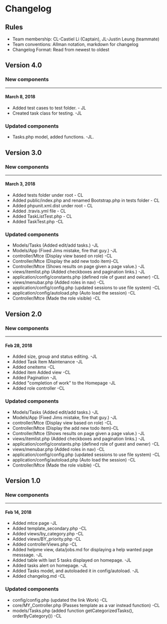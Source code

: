 # Changelog

## Rules

* Team membership:  CL-Castiel Li (Captain), JL-Justin Leung (teammate)
* Team conventions: Allman notation, markdown for changelog  
* Changelog Format: Read from newest to oldest

## Version 4.0

### New components
-------------------------------------------------------------------------------------------------
#### March 8, 2018
* Added test cases to test folder. - JL
* Created task class for testing. -JL

### Updated components
* Tasks.php model, added functions. -JL.

## Version 3.0

### New components
-------------------------------------------------------------------------------------------------
#### March 3, 2018
* Added tests folder under root - CL
* Added public/index.php and renamed Bootstrap.php in tests folder - CL
* Added phpunit.xml.dist under root - CL
* Added .travis.yml file - CL
* Added TaskListTest.php - CL
* Added TaskTest.php -CL

### Updated components
* Models/Tasks (Added edit/add tasks.) -JL
* Models/App (Fixed Jims mistake, fire that guy.) -JL
* controller/Mtce (Display view based on role) -CL
* Controller/Mtce (Display the add new todo item)-CL
* Controller/Mtce (Shows results on page given a page value.) -JL
* views/itemlist.php (Added checkboxes and pagination links.) -JL
* application/config/constants.php (defined role of guest and owner) -CL
* views/menubar.php (Added roles in nav) -CL
* application/config/config.php (updated sessions to use file system) -CL
* application/config/autoload.php (Auto load the session) -CL
* Controller/Mtce (Made the role visible) -CL


## Version 2.0

### New components
-------------------------------------------------------------------------------------------------
#### Feb 28, 2018
* Added size, group and status editing. -JL
* Added Task Item Maintenance -JL
* Added oneitemx -CL
* Added item Added view -CL
* Added Pagination -JL
* Added "completion of work" to the Homepage -JL
* Added role controller -CL

### Updated components
* Models/Tasks (Added edit/add tasks.) -JL
* Models/App (Fixed Jims mistake, fire that guy.) -JL
* controller/Mtce (Display view based on role) -CL
* Controller/Mtce (Display the add new todo item)-CL
* Controller/Mtce (Shows results on page given a page value.) -JL
* views/itemlist.php (Added checkboxes and pagination links.) -JL
* application/config/constants.php (defined role of guest and owner) -CL
* views/menubar.php (Added roles in nav) -CL
* application/config/config.php (updated sessions to use file system) -CL
* application/config/autoload.php (Auto load the session) -CL
* Controller/Mtce (Made the role visible) -CL

## Version 1.0

### New components
-------------------------------------------------------------------------------------------------
#### Feb 14, 2018
* Added mtce page -JL
* Added template_secondary.php -CL
* Added views/by_category.php -CL
* Added views/BY_priority.php -CL
* Added controllerViews.php -CL
* Added helpme view, data/jobs.md for displaying a help wanted page messsage. -JL
* Added table with last 5 tasks displayed on homepage. -JL
* Added tasks alert on homepage. -JL
* Added Tasks model, and autoloaded it in config/autoload. -JL
* Added changelog.md -CL

### Updated components
* config/config.php (updated the link Work) -CL
* core/MY_Controller.php (Passes template as a var instead function) -CL
* models/Tasks.php (added function getCategorizedTasks(), orderByCategory()) -CL
